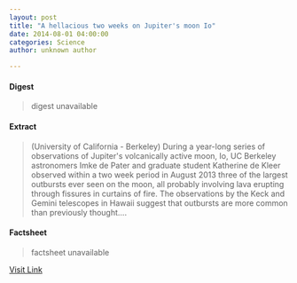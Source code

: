 ```yaml
---
layout: post
title: "A hellacious two weeks on Jupiter's moon Io"
date: 2014-08-01 04:00:00
categories: Science
author: unknown author

---
```



#### Digest
>digest unavailable

#### Extract
>(University of California - Berkeley) During a year-long series of observations of Jupiter's volcanically active moon, Io, UC Berkeley astronomers Imke de Pater and graduate student Katherine de Kleer observed within a two week period in August 2013 three of the largest outbursts ever seen on the moon, all probably involving lava erupting through fissures in curtains of fire. The observations by the Keck and Gemini telescopes in Hawaii suggest that outbursts are more common than previously thought....

#### Factsheet
>factsheet unavailable

[Visit Link](http://www.eurekalert.org/pub_releases/2014-08/uoc--aht080114.php)


